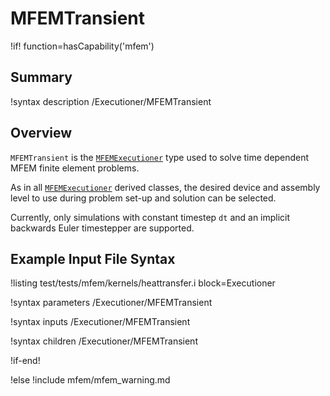 # MFEMTransient

!if! function=hasCapability('mfem')

## Summary

!syntax description /Executioner/MFEMTransient

## Overview

`MFEMTransient` is the [`MFEMExecutioner`](MFEMExecutioner.md) type used to solve time dependent
MFEM finite element problems.

As in all [`MFEMExecutioner`](MFEMExecutioner.md) derived classes, the desired device and assembly
level to use during problem set-up and solution can be selected.

Currently, only simulations with constant timestep `dt` and an implicit backwards Euler timestepper
are supported.

## Example Input File Syntax

!listing test/tests/mfem/kernels/heattransfer.i block=Executioner

!syntax parameters /Executioner/MFEMTransient

!syntax inputs /Executioner/MFEMTransient

!syntax children /Executioner/MFEMTransient

!if-end!

!else
!include mfem/mfem_warning.md
